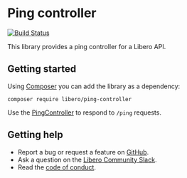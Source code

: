 Ping controller
===============

[![Build Status](https://travis-ci.com/libero/ping-controller.svg?branch=master)](https://travis-ci.com/libero/ping-controller)

This library provides a ping controller for a Libero API.

Getting started
---------------

Using [Composer](https://getcomposer.org/) you can add the library as a dependency:

```
composer require libero/ping-controller
```

Use the [PingController](src/PingController.php) to respond to `/ping` requests.

Getting help
------------

- Report a bug or request a feature on [GitHub](https://github.com/libero/libero/issues/new/choose).
- Ask a question on the [Libero Community Slack](https://libero-community.slack.com/).
- Read the [code of conduct](https://libero.pub/code-of-conduct).
